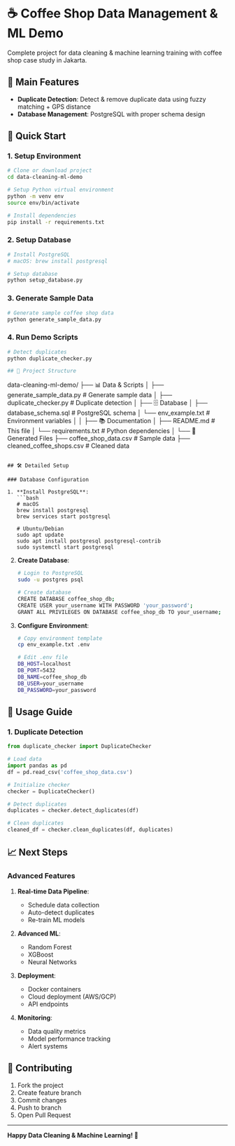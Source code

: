# ☕ Coffee Shop Data Management & ML Demo

Complete project for data cleaning & machine learning training with coffee shop case study in Jakarta.

## 🎯 Main Features

- **Duplicate Detection**: Detect & remove duplicate data using fuzzy matching + GPS distance
- **Database Management**: PostgreSQL with proper schema design

## 🚀 Quick Start

### 1. Setup Environment

```bash
# Clone or download project
cd data-cleaning-ml-demo

# Setup Python virtual environment
python -m venv env
source env/bin/activate

# Install dependencies
pip install -r requirements.txt
```

### 2. Setup Database

```bash
# Install PostgreSQL
# macOS: brew install postgresql

# Setup database
python setup_database.py
```

### 3. Generate Sample Data

```bash
# Generate sample coffee shop data
python generate_sample_data.py
```

### 4. Run Demo Scripts

```bash
# Detect duplicates
python duplicate_checker.py

## 📁 Project Structure

```
data-cleaning-ml-demo/
├── 📊 Data & Scripts
│   ├── generate_sample_data.py      # Generate sample data
│   ├── duplicate_checker.py         # Duplicate detection
│
├── 🗄️ Database
│   ├── database_schema.sql         # PostgreSQL schema
│   └── env_example.txt             # Environment variables
│
│
├── 📚 Documentation
│   ├── README.md                   # This file
│   └── requirements.txt            # Python dependencies
│
└── 📄 Generated Files
    ├── coffee_shop_data.csv         # Sample data
    ├── cleaned_coffee_shops.csv    # Cleaned data
```

## 🛠️ Detailed Setup

### Database Configuration

1. **Install PostgreSQL**:
   ```bash
   # macOS
   brew install postgresql
   brew services start postgresql
   
   # Ubuntu/Debian
   sudo apt update
   sudo apt install postgresql postgresql-contrib
   sudo systemctl start postgresql
   ```

2. **Create Database**:
   ```bash
   # Login to PostgreSQL
   sudo -u postgres psql
   
   # Create database
   CREATE DATABASE coffee_shop_db;
   CREATE USER your_username WITH PASSWORD 'your_password';
   GRANT ALL PRIVILEGES ON DATABASE coffee_shop_db TO your_username;
   ```

3. **Configure Environment**:
   ```bash
   # Copy environment template
   cp env_example.txt .env
   
   # Edit .env file
   DB_HOST=localhost
   DB_PORT=5432
   DB_NAME=coffee_shop_db
   DB_USER=your_username
   DB_PASSWORD=your_password
   ```

## 📖 Usage Guide

### 1. Duplicate Detection

```python
from duplicate_checker import DuplicateChecker

# Load data
import pandas as pd
df = pd.read_csv('coffee_shop_data.csv')

# Initialize checker
checker = DuplicateChecker()

# Detect duplicates
duplicates = checker.detect_duplicates(df)

# Clean duplicates
cleaned_df = checker.clean_duplicates(df, duplicates)
```

## 📈 Next Steps

### Advanced Features

1. **Real-time Data Pipeline**:
   - Schedule data collection
   - Auto-detect duplicates
   - Re-train ML models

2. **Advanced ML**:
   - Random Forest
   - XGBoost
   - Neural Networks

3. **Deployment**:
   - Docker containers
   - Cloud deployment (AWS/GCP)
   - API endpoints

4. **Monitoring**:
   - Data quality metrics
   - Model performance tracking
   - Alert systems

## 🤝 Contributing

1. Fork the project
2. Create feature branch
3. Commit changes
4. Push to branch
5. Open Pull Request

---

**Happy Data Cleaning & Machine Learning! 🚀**